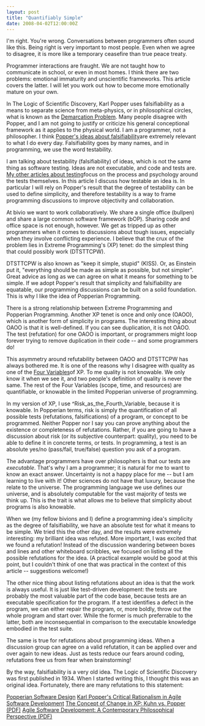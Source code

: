 ```yaml
---
layout: post
title: "Quantifiably Simple"
date: 2008-04-02T12:00:00Z
---
```

I'm right.  You're wrong.  Conversations between programmers often
sound like this.  Being right is very important to most people.
Even when we agree to disagree, it is more like a temporary ceasefire
than true peace treaty.

Programmer interactions are fraught.  We are not taught how to
communicate in school, or even in most homes.  I think there are two
problems: emotional immaturity and unscientific frameworks.  This
article covers the latter.  I will let you work out how to become more
emotionally mature on your own.

In The Logic of Scientific Discovery, Karl Popper uses falsifiability
as a means to separate science from meta-physics,
or in philosophical circles, what is known as the
[Demarcation Problem](http://en.wikipedia.org/wiki/Demarcation_problem).  Many people disagree with Popper, and I am not going to justify or
criticize his general conceptional framework as it applies to the
physical world.  I am a programmer, not a philosopher.
I think
[Popper's ideas about falsifiability](http://en.wikipedia.org/wiki/Falsifiability)are extremely relevant to what I do every day.  Falsifiability goes
by many names, and in programming, we use the word testability.

I am talking about testability (falsifiability) of ideas, which is not
the same thing as software testing.  Ideas are not executable,
and code and tests are.
[My other articles about testing](https://www.google.com/search?q=site:viarob.com+testing)focus on the process and psychology around the tests
themselves.  In this article I discuss how testable an
idea is. In particular I will rely on Popper's result that the degree of
testability can be used to define simplicity, and therefore
testability is a way to frame programming discussions to
improve objectivity and collaboration.

At bivio we want to work collaboratively.  We share a single office
(bullpen) and share a large common software framework (bOP).  Sharing
code and office space is not enough, however.  We get as tripped up as
other programmers when it comes to discussions about tough issues,
especially when they involve conflicting experience.  I believe that
the crux of the problem lies in Extreme Programming's (XP) tenet: do
the simplest thing that could possibly work (DTSTTCPW).

DTSTTCPW is also known as "keep it simple, stupid" (KISS).  Or, as
Einstein put it, "everything should be made as simple as possible, but
not simpler".  Great advice as long as we can agree on what it means
for something to be simple.  If we adopt Popper's result that
simplicity and falsifiability are equatable, our programming
discussions can be built on a solid foundation.  This is why I like
the idea of Popperian Programming.

There is a strong relationship between Extreme Programming and
Popperian Programming.  Another XP tenet is once and only once (OAOO),
which is another form of simplicity in programs.  The interesting
thing about OAOO is that it is well-defined.  If you can see
duplication, it is not OAOO.  The test (refutation) for one OAOO is
important, or programmers might loop forever trying to remove
duplication in their code -- and some programmers do!

This asymmetry around refutability between OAOO and DTSTTCPW has
always bothered me.  It is one of the reasons why I disagree with
quality as one of the
[Four Variables](http://c2.com/cgi/wiki?FourVariables)of XP.  To me quality is not knowable.  We only know it when we see
it, and two people's definition of quality is never the same.
The rest of the Four Variables (scope, time, and resources) are
quantifiable, or knowable in the limited Popperian universe of
programming.

In my version of XP, I use ^Risk_as_the_Fourth_Variable, because it is
knowable.  In Popperian terms, risk is simply the quantification of
all possible tests (refutations, falsifications) of a program, or
concept to be programmed.  Neither Popper nor I say you can prove
anything about the existence or completeness of refutations.  Rather,
if you are going to have a discussion about risk (or its subjective
counterpart: quality), you need to be able to define it in concrete
terms, or tests.  In programming, a test is an absolute yes/no
(pass/fail, true/false) question you ask of a program.

The advantage programmers have over philosophers is that our tests are
*executable*.  That's why I am a programmer; it is natural for me to
want to know an exact answer.  Uncertainty is not a happy place for me
-- but I am learning to live with it! Other sciences do not have that
luxury, because the relate to the universe.  The programming language
we use defines our universe, and is absolutely computable for the vast
majority of tests we think up.  This is the trait is what allows me to
believe that simplicity about programs is also knowable.

When we (my fellow bivions and I) define a programming idea's
simplicity as the degree of falsifiability, we have an absolute test
for what it means to be simple.  We tried this the other day, and the
results were extremely interesting: my brilliant idea was refuted.
More important, I was excited that we found a refutation!  Instead of
the discussion wandering between boxes and lines and other whiteboard
scribbles, we focused on listing all the possible refutations for the
idea.  (A practical example would be good at this point, but I
couldn't think of one that was practical in the context of this
article -- suggestions welcome!)

The other nice thing about listing refutations about an idea is that
the work is always useful.  It is just like test-driven development:
the tests are probably the most valuable part of the code base,
because tests are an executable specification for the program.  If a
test identifies a defect in the program, we can either repair the
program, or, more boldly, throw out the whole program and start over.
While the former is much preferrable to the latter, both are
inconsequential in comparison to the executable knowledge embodied in
the test suite.

The same is true for refutations about programming ideas.  When a
discussion group can agree on a valid refutation, it can be applied
over and over again to new ideas.  Just as tests reduce our fears
around coding, refutations free us from fear when brainstorming!

By the way, falsifiability is a very old idea.  The Logic of
Scientific Discovery was first published in 1934.  When I started
writing this, I thought this was an original idea.  Fortunately, there
are many refutations to this statement:

[Popperian Software Design](http://www.bossavit.com/pivot/pivot/entry.php?id=239)
[Karl Popper's Critical Rationalism in Agile Software Development](http://www.springerlink.com/content/n2004645x23k5657/)
[The Concept of Change in XP: Kuhn vs. Popper (PDF)](http://espresso.cs.up.ac.za/publications/MandyNorthover.pdf)
[Agile Software Development: A Contemporary Philosophical Perspective (PDF)](http://portal.acm.org/ft_gateway.cfm?id=1292504&type=pdf)

